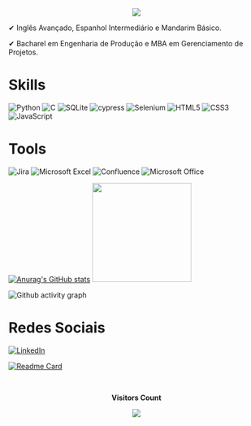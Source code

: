 <p align="center">
  <img src="https://readme-typing-svg.demolab.com/?lines=Olá,+seja+Bem-Vindo!;Me+chamo+Bruno+Almeida!;Hello,+You're+Welcome!;I'm+Bruno+Almeida!&font=Fira%20Code&center=true&width=380&height=50&duration=4000&pause=1000">
</p>

✔	Inglês Avançado, Espanhol Intermediário e Mandarim Básico.

✔	Bacharel em Engenharia de Produção e MBA em Gerenciamento de Projetos.

# Skills

![Python](https://img.shields.io/badge/Python-FFD43B?style=for-the-badge&logo=python&logoColor=blue)
![C](https://img.shields.io/badge/C-00599C?style=for-the-badge&logo=c&logoColor=white)
![SQLite](https://img.shields.io/badge/SQLite-07405E?style=for-the-badge&logo=sqlite&logoColor=white)
![cypress](https://img.shields.io/badge/-cypress-%23E5E5E5?style=for-the-badge&logo=cypress&logoColor=058a5e)
![Selenium](https://img.shields.io/badge/-selenium-%43B02A?style=for-the-badge&logo=selenium&logoColor=white)
![HTML5](https://img.shields.io/badge/html5-%23E34F26.svg?style=for-the-badge&logo=html5&logoColor=white)
![CSS3](https://img.shields.io/badge/css3-%231572B6.svg?style=for-the-badge&logo=css3&logoColor=white)
![JavaScript](https://img.shields.io/badge/javascript-%23323330.svg?style=for-the-badge&logo=javascript&logoColor=%23F7DF1E)

# Tools

![Jira](https://img.shields.io/badge/jira-%230A0FFF.svg?style=for-the-badge&logo=jira&logoColor=white)
![Microsoft Excel](https://img.shields.io/badge/Microsoft_Excel-217346?style=for-the-badge&logo=microsoft-excel&logoColor=white)
![Confluence](https://img.shields.io/badge/confluence-%23172BF4.svg?style=for-the-badge&logo=confluence&logoColor=white)
![Microsoft Office](https://img.shields.io/badge/Microsoft_Office-D83B01?style=for-the-badge&logo=microsoft-office&logoColor=white)

[![Anurag's GitHub stats](https://github-readme-stats.vercel.app/api?username=bossnefario&count_private=true&show_icons=true&theme=cobalt)](https://github.com/BossNefario) [<img src='https://github-readme-stats.vercel.app/api/top-langs/?username=bossnefario&layout=compact&theme=cobalt' height ='195'>](https://github.com/BossNefario/projetos)

![Github activity graph](https://github-readme-activity-graph.cyclic.app/graph?username=BossNefario&theme=cobalt)

# Redes Sociais
[![LinkedIn](https://img.shields.io/badge/linkedin-%230077B5.svg?style=for-the-badge&logo=linkedin&logoColor=white)](https://www.linkedin.com/in/brunopzalmeida)

[![Readme Card](https://github-readme-stats.vercel.app/api/pin/?username=bossnefario&repo=curso_git&theme=cobalt)](https://github.com/BossNefario/projetos)

<div align="center">
<br><p align="centre"><b>Visitors Count</b></p>  
<p align="center"><img align="center" src="https://profile-counter.glitch.me/{BossNefario}/count.svg" /></p>
